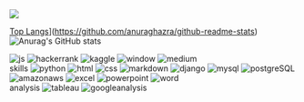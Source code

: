<img src="https://capsule-render.vercel.app/api?type=waving&color=auto&height=200&section=header&text=Jieun_Han&fontSize=50" />

[Top Langs](https://github-readme-stats.vercel.app/api/top-langs/?username=Jeeunun)](https://github.com/anuraghazra/github-readme-stats)
![Anurag's GitHub stats](https://github-readme-stats.vercel.app/api?username=Jeeunun&hide=contribs,prs&show_icons=true&theme=gray)


![js](https://img.shields.io/badge/-Hackerrank-2EC866?style=for-the-badge&logo=HackerRank&logoColor=white)
![hackerrank](https://img.shields.io/badge/GitHub-100000?style=for-the-badge&logo=github&logoColor=white)
![kaggle](https://img.shields.io/badge/Kaggle-20BEFF?style=for-the-badge&logo=Kaggle&logoColor=white)
![window](https://img.shields.io/badge/Windows-0078D6?style=for-the-badge&logo=windows&logoColor=white)
![medium](https://img.shields.io/badge/Medium-12100E?style=for-the-badge&logo=medium&logoColor=white)
<br>
skills
![python](https://img.shields.io/badge/Python-3776AB?style=for-the-badge&logo=python&logoColor=white)
![html](https://img.shields.io/badge/HTML-239120?style=for-the-badge&logo=html5&logoColor=white)
![css](https://img.shields.io/badge/CSS-239120?&style=for-the-badge&logo=css3&logoColor=white)
![markdown](https://img.shields.io/badge/Markdown-000000?style=for-the-badge&logo=markdown&logoColor=white)
![django](https://img.shields.io/badge/Django-092E20?style=for-the-badge&logo=django&logoColor=white)
![mysql](https://img.shields.io/badge/MySQL-00000F?style=for-the-badge&logo=mysql&logoColor=white)
![postgreSQL](https://img.shields.io/badge/PostgreSQL-316192?style=for-the-badge&logo=postgresql&logoColor=white)
![amazonaws](https://img.shields.io/badge/Amazon_AWS-232F3E?style=for-the-badge&logo=amazon-aws&logoColor=white)
![excel](https://img.shields.io/badge/Microsoft_Excel-217346?style=for-the-badge&logo=microsoft-excel&logoColor=white)
![powerpoint](https://img.shields.io/badge/Microsoft_PowerPoint-B7472A?style=for-the-badge&logo=microsoft-powerpoint&logoColor=white)
![word](https://img.shields.io/badge/Microsoft_Word-2B579A?style=for-the-badge&logo=microsoft-word&logoColor=white)
<br>
analysis
![tableau](https://img.shields.io/badge/Tableau-E97627?style=for-the-badge&logo=Tableau&logoColor=white)
![googleanalysis](https://img.shields.io/badge/Google%20Analytics-E37400?style=for-the-badge&logo=google%20analytics&logoColor=white)

